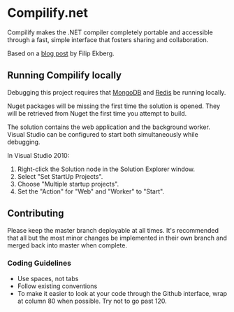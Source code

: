 # Compilify.net

Compilify makes the .NET compiler completely portable and accessible through a fast, simple interface that fosters sharing and collaboration.

Based on a [blog post](https://github.com/fekberg/Roslyn-Hosted-Execution) by Filip Ekberg.

## Running Compilify locally

Debugging this project requires that [MongoDB](http://www.mongodb.org/display/DOCS/Home) and [Redis](http://redis.io/download) be running locally.

Nuget packages will be missing the first time the solution is opened. They will be retrieved from Nuget the first time you attempt to build. 

The solution contains the web application and the background worker. Visual Studio can be configured to start both simultaneously while debugging.

In Visual Studio 2010:
1. Right-click the Solution node in the Solution Explorer window.
2. Select "Set StartUp Projects".
3. Choose "Multiple startup projects".
4. Set the "Action" for "Web" and "Worker" to "Start".

## Contributing

Please keep the master branch deployable at all times. It's recommended that all but the most minor changes be implemented in their own branch and merged back into master when complete.

### Coding Guidelines
* Use spaces, not tabs
* Follow existing conventions
* To make it easier to look at your code through the Github interface, wrap at column 80 when possible. Try not to go past 120.
